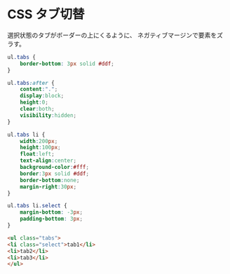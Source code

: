 CSS タブ切替
===

選択状態のタブがボーダーの上にくるように、
ネガティブマージンで要素をズラす。

``` css
ul.tabs {
	border-bottom: 3px solid #ddf;
}

ul.tabs:after {
	content:".";
	display:block;
	height:0;
	clear:both;
	visibility:hidden;
}

ul.tabs li {
	width:200px;
	height:100px;
	float:left;
	text-align:center;
	background-color:#fff;
	border:3px solid #ddf;
	border-bottom:none;
	margin-right:30px;
}

ul.tabs li.select {
	margin-bottom: -3px;
	padding-bottom: 3px;
}
```

``` html
<ul class="tabs">
<li class="select">tab1</li>
<li>tab2</li>
<li>tab3</li>
</ul>
```


